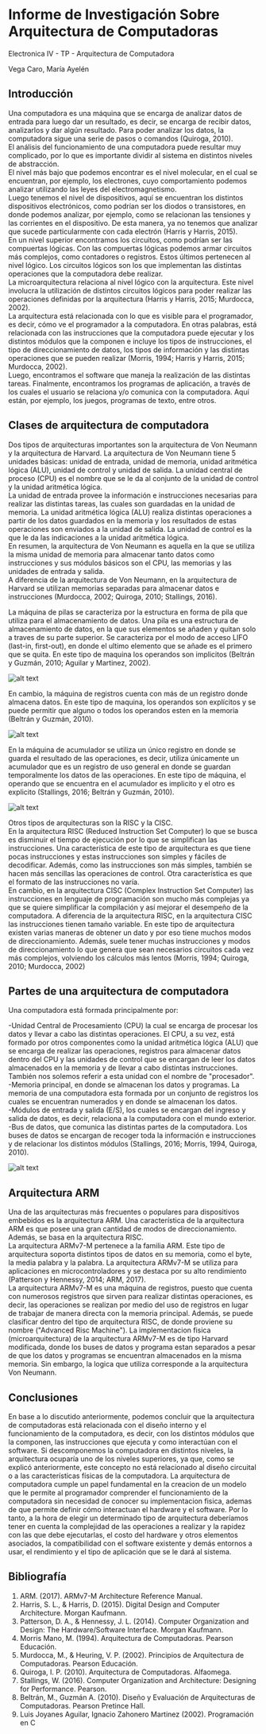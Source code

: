 # Informe de Investigación Sobre Arquitectura de Computadoras

Electronica IV - TP - Arquitectura de Computadora

Vega Caro, María Ayelén


## Introducción

Una computadora es una máquina que se encarga de analizar datos de entrada para luego dar un resultado, es decir, se encarga de recibir datos, analizarlos y dar algún resultado. Para poder analizar los datos, la computadora sigue una serie de pasos o comandos (Quiroga, 2010).    
El análisis del funcionamiento de una computadora puede resultar muy complicado, por lo que es importante dividir al sistema en distintos niveles de abstracción.      
El nivel más bajo que podemos encontrar es el nivel molecular, en el cual se encuentran, por ejemplo, los electrones, cuyo comportamiento podemos analizar utilizando las leyes del electromagnetismo.   
Luego tenemos el nivel de dispositivos, aquí se encuentran los distintos dispositivos electrónicos, como podrían ser los diodos o transistores, en donde podemos analizar, por ejemplo, como se relacionan las tensiones y las corrientes en el dispositivo. De esta manera, ya no tenemos que analizar que sucede particularmente con cada electrón (Harris y Harris, 2015).   
En un nivel superior encontramos los circuitos, como podrían ser las compuertas lógicas. Con las compuertas lógicas podemos armar circuitos más complejos, como contadores o registros. Estos últimos pertenecen al nivel lógico. Los circuitos lógicos son los que implementan las distintas operaciones que la computadora debe realizar.      
La microarquitectura relaciona al nivel lógico con la arquitectura. Este nivel involucra la utilización de distintos circuitos lógicos para poder realizar las operaciones definidas por la arquitectura (Harris y Harris, 2015; Murdocca, 2002).      
La arquitectura está relacionada con lo que es visible para el programador, es decir, cómo ve el programador a la computadora. En otras palabras, está relacionada con las instrucciones que la computadora puede ejecutar y los distintos módulos que la componen e incluye los tipos de instrucciones, el tipo de direccionamiento de datos, los tipos de información y las distintas operaciones que se pueden realizar (Morris, 1994; Harris y Harris, 2015; Murdocca, 2002).    
Luego, encontramos el software que maneja la realización de las distintas tareas. Finalmente, encontramos los programas de aplicación, a través de los cuales el usuario se relaciona y/o comunica con la computadora. Aquí están, por ejemplo, los juegos, programas de texto, entre otros.       

## Clases de arquitectura de computadora

Dos tipos de arquitecturas importantes son la arquitectura de Von Neumann y la arquitectura de Harvard. 
La arquitectura de Von Neumann tiene 5 unidades básicas: unidad de entrada, unidad de memoria, unidad aritmética lógica (ALU), unidad de control y unidad de salida. La unidad central de proceso (CPU) es el nombre que se le da al conjunto de la unidad de control y la unidad aritmética lógica.         
La unidad de entrada provee la información e instrucciones necesarias para realizar las distintas tareas, las cuales son guardadas en la unidad de memoria. La unidad aritmética lógica (ALU) realiza distintas operaciones a partir de los datos guardados en la memoria y los resultados de estas operaciones son enviados a la unidad de salida. La unidad de control es la que le da las indicaciones a la unidad aritmética lógica.    
En resumen, la arquitectura de Von Neumann es aquella en la que se utiliza la misma unidad de memoria para almacenar tanto datos como instrucciones y sus módulos básicos son el CPU, las memorias y las unidades de entrada y salida.  
A diferencia de la arquitectura de Von Neumann, en la arquitectura de Harvard se utilizan memorias separadas para almacenar datos e instrucciones (Murdocca, 2002; Quiroga, 2010; Stallings, 2016).   

La máquina de pilas se caracteriza por la estructura en forma de pila que utiliza para el almacenamiento de datos. Una pila es una estructura de almacenamiento de datos, en la que sus elementos se añaden y quitan solo a traves de su parte superior. Se caracteriza por el modo de acceso LIFO (last-in, first-out), en donde el ultimo elemento que se añade es el primero que se quita. En este tipo de maquina los operandos son implicitos (Beltrán y Guzmán, 2010; Aguilar y Martinez, 2002).

![alt text](maquina_pila.png) 

En cambio, la máquina de registros cuenta con más de un registro donde almacena datos. En este tipo de maquina, los operandos son explícitos y se puede permitir que alguno o todos los operandos esten en la memoria (Beltrán y Guzmán, 2010).

![alt text](maquina_registro.png)

En la máquina de acumulador se utiliza un único registro en donde se guarda el resultado de las operaciones, es decir, utiliza únicamente un acumulador que es un registro de uso general en donde se guardan temporalmente los datos de las operaciones. En este tipo de máquina, el operando que se encuentra en el acumulador es implicito y el otro es explicito (Stallings, 2016; Beltrán y Guzmán, 2010).    

![alt text](maquina_acumulador.png)

Otros tipos de arquitecturas son la RISC y la CISC.     
En la arquitectura RISC (Reduced Instruction Set Computer) lo que se busca es disminuir el tiempo de ejecución por lo que se simplifican las instrucciones. Una característica de este tipo de arquitectura es que tiene pocas instrucciones y estas instrucciones son simples y fáciles de decodificar. Además, como las instrucciones son más simples, también se hacen más sencillas las operaciones de control. Otra característica es que el formato de las instrucciones no varía.    
En cambio, en la arquitectura CISC (Complex Instruction Set Computer) las instrucciones en lenguaje de programación son mucho más complejas ya que se quiere simplificar la compilación y así mejorar el desempeño de la computadora. A diferencia de la arquitectura RISC, en la arquitectura CISC las instrucciones tienen tamaño variable. En este tipo de arquitectura existen varias maneras de obtener un dato y por eso tiene muchos modos de direccionamiento. Además, suele tener muchas instrucciones y modos de direccionamiento lo que genera que sean necesarios circuitos cada vez más complejos, volviendo los cálculos más lentos (Morris, 1994; Quiroga, 2010; Murdocca, 2002)     


## Partes de una arquitectura de computadora

Una computadora está formada principalmente por:    

-Unidad Central de Procesamiento (CPU) la cual se encarga de procesar los datos y llevar a cabo las distintas operaciones. El CPU, a su vez, está formado por otros componentes como la unidad aritmética lógica (ALU) que se encarga de realizar las operaciones, registros para almacenar datos dentro del CPU y las unidades de control que se encargan de leer los datos almacenados en la memoria y de llevar a cabo distintas instrucciones. También nos solemos referir a esta unidad con el nombre de "procesador". 
-Memoria principal, en donde se almacenan los datos y programas. La memoria de una computadora esta formada por un conjunto de registros los cuales se encuentran numerados y en donde se almacenan los datos.      
-Módulos de entrada y salida (E/S), los cuales se encargan del ingreso y salida de datos, es decir, relaciona a la computadora con el mundo exterior.       
-Bus de datos, que comunica las distintas partes de la computadora. Los buses de datos se encargan de recoger toda la información e instrucciones y de relacionar los distintos módulos (Stallings, 2016; Morris, 1994, Quiroga, 2010). 


![alt text](estructura_computadora.png)



## Arquitectura ARM

Una de las arquitecturas más frecuentes o populares para dispositivos embebidos es la arquitectura ARM. Una característica de la arquitectura ARM es que posee una gran cantidad de modos de direccionamiento. Además, se basa en la arquitectura RISC.     
La arquitectura ARMv7-M pertenece a la familia ARM. Este tipo de arquitectura soporta distintos tipos de datos en su memoria, como el byte, la media palabra y la palabra. La arquitectura ARMv7-M se utiliza para aplicaciones en microcontroladores y se destaca por su alto rendimiento (Patterson y Hennessy, 2014; ARM, 2017).      
La arquitectura ARMv7-M es una máquina de registros, puesto que cuenta con numerosos registros que sirven para realizar distintas operaciones, es decir, las operaciones se realizan por medio del uso de registros en lugar de trabajar de manera directa con la memoria principal. Además, se puede clasificar dentro del tipo de arquitectura RISC, de donde proviene su nombre ("Advanced Risc Machine"). 
La implementacion fisica (microarquitectura) de la arquitectura ARMv7-M es de tipo Harvard modificada, donde los buses de datos y programa estan separados a pesar de que los datos y programas se encuentran almacenados en la misma memoria. Sin embargo, la logica que utiliza corresponde a la arquitectura Von Neumann.



## Conclusiones

En base a lo discutido anteriormente, podemos concluir que la arquitectura de computadoras está relacionada con el diseño interno y el funcionamiento de la computadora, es decir, con los distintos módulos que la componen, las instrucciones que ejecuta y como interactúan con el software. Si descomponemos la computadora en distintos niveles, la arquitectura ocuparía uno de los niveles superiores, ya que, como se explicó anteriormente, este concepto no está relacionado al diseño circuital o a las características físicas de la computadora. La arquitectura de computadora cumple un papel fundamental en la creacion de un modelo que le permite al programador comprender el funcionamiento de la computadora sin necesidad de conocer su implementacion fisica, ademas de que permite definir cómo interactuan el hardware y el software.
Por lo tanto, a la hora de elegir un determinado tipo de arquitectura deberíamos tener en cuenta la complejidad de las operaciones a realizar y la rapidez con las que debe ejecutarlas, el costo del hardware y otros elementos asociados, la compatibilidad con el software existente y demás entornos a usar, el rendimiento y el tipo de aplicación que se le dará al sistema.


## Bibliografía

1. ARM. (2017). ARMv7-M Architecture Reference Manual. 
2. Harris, S. L., & Harris, D. (2015). Digital Design and Computer Architecture. Morgan Kaufmann.    
3. Patterson, D. A., & Hennessy, J. L. (2014). Computer Organization and Design: The Hardware/Software Interface. Morgan Kaufmann.    
4. Morris Mano, M. (1994). Arquitectura de Computadoras. Pearson Educación.    
5. Murdocca, M., & Heuring, V. P. (2002). Principios de Arquitectura de Computadoras. Pearson Educación.   
6. Quiroga, I. P. (2010). Arquitectura de Computadoras. Alfaomega.     
7. Stallings, W. (2016). Computer Organization and Architecture: Designing for Performance. Pearson.  
8. Beltrán, M., Guzmán A. (2010). Diseño y Evaluación de Arquitecturas de Computadoras. Pearson Pretince Hall.
9. Luis Joyanes Aguilar, Ignacio Zahonero Martinez (2002). Programación en C
